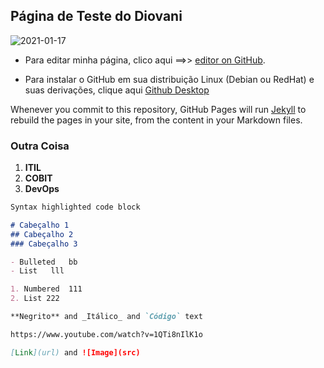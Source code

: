## Página de Teste do Diovani


![2021-01-17](https://user-images.githubusercontent.com/104116142/164909377-cca6cf03-337c-4122-a090-5dd6a7bfd1da.jpg)

- Para editar minha página, clico aqui ==>> [editor on GitHub](https://github.com/diovanidostatny/diovanidostatny.github.io/edit/main/README.md).

- Para instalar o GitHub em sua distribuição Linux (Debian ou RedHat) e suas derivações, clique aqui [Github Desktop](https://www.githubdesktop.com/github-desktop-linux-install/)

Whenever you commit to this repository, GitHub Pages will run [Jekyll](https://jekyllrb.com/) to rebuild the pages in your site, from the content in your Markdown files. 


### Outra Coisa

1. **ITIL**
2. **COBIT**
3. **DevOps**

```markdown
Syntax highlighted code block

# Cabeçalho 1
## Cabeçalho 2
### Cabeçalho 3

- Bulleted   bb
- List   lll

1. Numbered  111
2. List 222

**Negrito** and _Itálico_ and `Código` text

https://www.youtube.com/watch?v=1QTi8nIlK1o

[Link](url) and ![Image](src)
```

